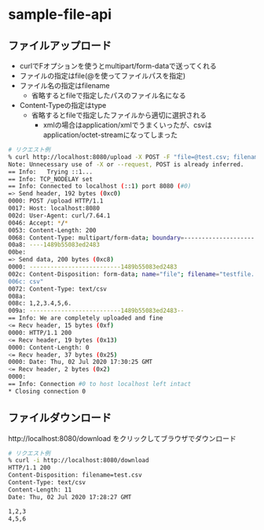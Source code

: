# sample-file-api
## ファイルアップロード
- curlでFオプションを使うとmultipart/form-dataで送ってくれる
- ファイルの指定はfile(@を使ってファイルパスを指定)
- ファイル名の指定はfilename
  - 省略するとfileで指定したパスのファイル名になる
- Content-Typeの指定はtype
  - 省略するとfileで指定したファイルから適切に選択される
    - xmlの場合はapplication/xmlでうまくいったが、csvはapplication/octet-streamになってしまった
```bash
# リクエスト例
% curl http://localhost:8080/upload -X POST -F "file=@test.csv; filename=testfile.csv; type=text/csv" --trace-ascii /dev/stdout
Note: Unnecessary use of -X or --request, POST is already inferred.
== Info:   Trying ::1...
== Info: TCP_NODELAY set
== Info: Connected to localhost (::1) port 8080 (#0)
=> Send header, 192 bytes (0xc0)
0000: POST /upload HTTP/1.1
0017: Host: localhost:8080
002d: User-Agent: curl/7.64.1
0046: Accept: */*
0053: Content-Length: 200
0068: Content-Type: multipart/form-data; boundary=--------------------
00a8: ----1489b55083ed2483
00be:
=> Send data, 200 bytes (0xc8)
0000: --------------------------1489b55083ed2483
002c: Content-Disposition: form-data; name="file"; filename="testfile.
006c: csv"
0072: Content-Type: text/csv
008a:
008c: 1,2,3.4,5,6.
009a: --------------------------1489b55083ed2483--
== Info: We are completely uploaded and fine
<= Recv header, 15 bytes (0xf)
0000: HTTP/1.1 200
<= Recv header, 19 bytes (0x13)
0000: Content-Length: 0
<= Recv header, 37 bytes (0x25)
0000: Date: Thu, 02 Jul 2020 17:30:25 GMT
<= Recv header, 2 bytes (0x2)
0000:
== Info: Connection #0 to host localhost left intact
* Closing connection 0
```

## ファイルダウンロード
http://localhost:8080/download をクリックしてブラウザでダウンロード  
```bash
# リクエスト例
% curl -i http://localhost:8080/download
HTTP/1.1 200
Content-Disposition: filename=test.csv
Content-Type: text/csv
Content-Length: 11
Date: Thu, 02 Jul 2020 17:28:27 GMT

1,2,3
4,5,6
```
